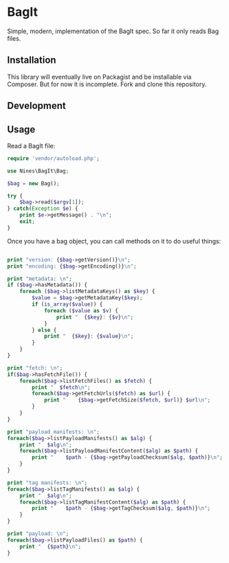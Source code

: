 # BagIt

Simple, modern, implementation of the BagIt spec. So far it only reads Bag files.

## Installation

This library will eventually live on Packagist and be installable via Composer.
But for now it is incomplete. Fork and clone this repository.

## Development



## Usage

Read a BagIt file:

```php
require 'vendor/autoload.php';

use Nines\BagIt\Bag;

$bag = new Bag();

try {
	$bag->read($argv[1]);
} catch(Exception $e) {
	print $e->getMessage() . "\n";
	exit;
}
```

Once you have a bag object, you can call methods on it to do useful things:

```php

print "version: {$bag->getVersion()}\n";
print "encoding: {$bag->getEncoding()}\n";

print "metadata: \n";
if ($bag->hasMetadata()) {
	foreach ($bag->listMetadataKeys() as $key) {
		$value = $bag->getMetadataKey($key);
		if (is_array($value)) {
			foreach ($value as $v) {
				print "  {$key}: {$v}\n";
			}
		} else {
			print "  {$key}: {$value}\n";
		}
	}
}

print "fetch: \n";
if($bag->hasFetchFile()) {
	foreach($bag->listFetchFiles() as $fetch) {
		print "  $fetch\n";
		foreach($bag->getFetchUrls($fetch) as $url) {
			print "    {$bag->getFetchSize($fetch, $url)} $url\n";
		}
	}
}

print "payload manifests: \n";
foreach($bag->listPayloadManifests() as $alg) {
	print "  $alg\n";
	foreach($bag->listPayloadManifestContent($alg) as $path) {
		print "    $path - {$bag->getPayloadChecksum($alg, $path)}\n";
	}
}

print "tag manifests: \n";
foreach($bag->listTagManifests() as $alg) {
	print "  $alg\n";
	foreach($bag->listTagManifestContent($alg) as $path) {
		print "    $path - {$bag->getTagChecksum($alg, $path)}\n";
	}
}

print "payload: \n";
foreach($bag->listPayloadFiles() as $path) {
	print "  {$path}\n";
}
```
